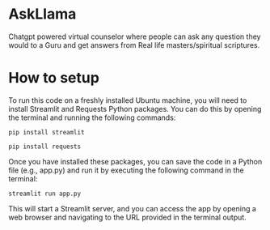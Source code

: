 # AskLlama
Chatgpt powered virtual counselor where people can ask any question they would to a Guru and get answers from Real life masters/spiritual scriptures.


# How to setup
To run this code on a freshly installed Ubuntu machine, you will need to install Streamlit and Requests Python packages. You can do this by opening the terminal and running the following commands:

```
pip install streamlit

pip install requests
```

Once you have installed these packages, you can save the code in a Python file (e.g., app.py) and run it by executing the following command in the terminal:

```
streamlit run app.py
```

This will start a Streamlit server, and you can access the app by opening a web browser and navigating to the URL provided in the terminal output.
